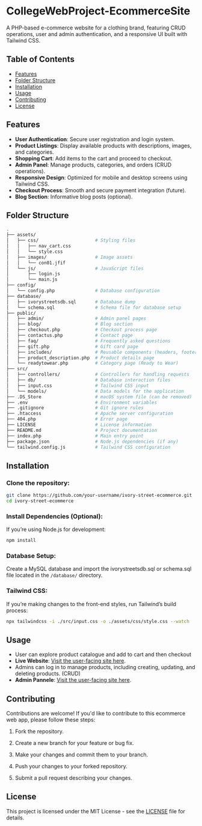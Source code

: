 # CollegeWebProject-EcommerceSite
A PHP-based e-commerce website for a clothing brand, featuring CRUD operations, user and admin authentication, and a responsive UI built with Tailwind CSS.

## Table of Contents

- [Features](#features)
- [Folder Structure](#folder-structure)
- [Installation](#installation)
- [Usage](#usage)
- [Contributing](#contributing)
- [License](#license)

## Features

- **User Authentication**: Secure user registration and login system.
- **Product Listings**: Display available products with descriptions, images, and categories.
- **Shopping Cart**: Add items to the cart and proceed to checkout.
- **Admin Panel**: Manage products, categories, and orders (CRUD operations).
- **Responsive Design**: Optimized for mobile and desktop screens using Tailwind CSS.
- **Checkout Process**: Smooth and secure payment integration (future).
- **Blog Section**: Informative blog posts (optional).

## Folder Structure

```bash
.
├── assets/
│   ├── css/                     # Styling files
│   │   ├── nav_cart.css
│   │   └── style.css
│   ├── images/                  # Image assets
│   │   └── con01.jfif
│   └── js/                      # JavaScript files
│       ├── login.js
│       └── main.js
├── config/
│   └── config.php               # Database configuration
├── database/
│   ├── ivorystreetsdb.sql       # Database dump
│   └── schema.sql               # Schema file for database setup
├── public/
│   ├── admin/                   # Admin panel pages
│   ├── blog/                    # Blog section
│   ├── checkout.php             # Checkout process page
│   ├── contactus.php            # Contact page
│   ├── faq/                     # Frequently asked questions
│   ├── gift.php                 # Gift card page
│   ├── includes/                # Reusable components (headers, footers, etc.)
│   ├── product_description.php  # Product details page
│   └── readytowear.php          # Category page (Ready to Wear)
├── src/
│   ├── controllers/             # Controllers for handling requests
│   ├── db/                      # Database interaction files
│   ├── input.css                # Tailwind CSS input
│   └── models/                  # Data models for the application
├── .DS_Store                    # macOS system file (can be removed)
├── .env                         # Environment variables
├── .gitignore                   # Git ignore rules
├── .htaccess                    # Apache server configuration
├── 404.php                      # Error page
├── LICENSE                      # License information
├── README.md                    # Project documentation
├── index.php                    # Main entry point
├── package.json                 # Node.js dependencies (if any)
└── tailwind.config.js           # Tailwind CSS configuration
```

## Installation

### Clone the repository:
```bash
git clone https://github.com/your-username/ivory-street-ecommerce.git
cd ivory-street-ecommerce
```
### Install Dependencies (Optional):
If you’re using Node.js for development:
```bash
npm install
```
### Database Setup:
Create a MySQL database and import the ivorystreetsdb.sql or schema.sql file located in the `/database/` directory.

### Tailwind CSS:
If you’re making changes to the front-end styles, run Tailwind’s build process:
```bash
npx tailwindcss -i ./src/input.css -o ./assets/css/style.css --watch
```
## Usage 
- User can explore product catalogue and add to cart and then checkout
- **Live Website**: [Visit the user-facing site here](https://www.ivorystreets.live).  
- Admins can log in to manage products, including creating, updating, and deleting products. (CRUD)
- **Admin Pannele**: [Visit the user-facing site here](https://www.ivorystreets.live/admin.index.php).  

## Contributing

Contributions are welcome! If you'd like to contribute to this ecommerce web app, please follow these steps:

1. Fork the repository.

2. Create a new branch for your feature or bug fix.

3. Make your changes and commit them to your branch.

4. Push your changes to your forked repository.

5. Submit a pull request describing your changes.

## License

This project is licensed under the MIT License - see the [LICENSE](LICENSE) file for details.
